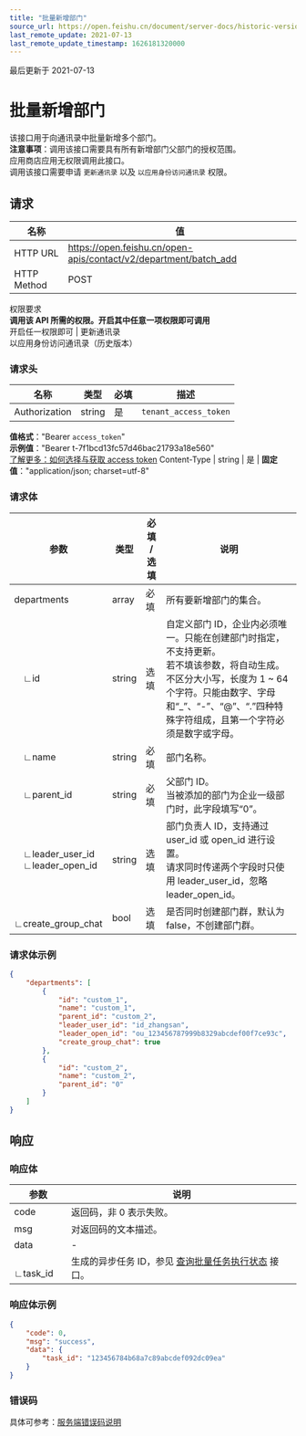 ```yaml
---
title: "批量新增部门"
source_url: https://open.feishu.cn/document/server-docs/historic-version//import-api/batch-add-departments
last_remote_update: 2021-07-13
last_remote_update_timestamp: 1626181320000
---
```

最后更新于 2021-07-13

# 批量新增部门

该接口用于向通讯录中批量新增多个部门。<br>
**注意事项**：调用该接口需要具有所有新增部门父部门的授权范围。<br>
应用商店应用无权限调用此接口。<br>
调用该接口需要申请 `更新通讯录` 以及 `以应用身份访问通讯录` 权限。<br>

## 请求
名称 | 值
---|---
HTTP URL | https://open.feishu.cn/open-apis/contact/v2/department/batch_add
HTTP Method | POST
权限要求  
 **调用该 API 所需的权限。开启其中任意一项权限即可调用**  
开启任一权限即可 | 更新通讯录   
             以应用身份访问通讯录（历史版本）

### 请求头

名称 | 类型 | 必填 | 描述
--- | --- | --- | ---
Authorization | string | 是 | `tenant_access_token`  
**值格式**："Bearer `access_token`"  
**示例值**："Bearer t-7f1bcd13fc57d46bac21793a18e560"  
 [了解更多：如何选择与获取 access token](https://open.feishu.cn/document/uAjLw4CM/ugTN1YjL4UTN24CO1UjN/trouble-shooting/how-to-choose-which-type-of-token-to-use)
Content-Type | string | 是 | **固定值**："application/json; charset=utf-8"

### 请求体
参数 | 类型 | 必填 / 选填 | 说明
-- | -- | -- | --
departments | array | 必填 | 所有要新增部门的集合。
&emsp;∟id | string | 选填 | 自定义部门 ID，企业内必须唯一。只能在创建部门时指定，不支持更新。<br>若不填该参数，将自动生成。<br>不区分大小写，长度为 1 ~ 64 个字符。只能由数字、字母和“_”、“-”、“@”、“.”四种特殊字符组成，且第一个字符必须是数字或字母。
&emsp;∟name | string | 必填 | 部门名称。
&emsp;∟parent_id | string | 必填 | 父部门 ID。<br>当被添加的部门为企业一级部门时，此字段填写“0”。
&emsp;∟leader_user_id<br>&emsp;∟leader_open_id | string | 选填 | 部门负责人 ID，支持通过 user_id 或 open_id 进行设置。<br>请求同时传递两个字段时只使用 leader_user_id，忽略 leader_open_id。
&emsp;∟create_group_chat | bool | 选填 | 是否同时创建部门群，默认为 false，不创建部门群。
### 请求体示例
```json
{
    "departments": [
        {
            "id": "custom_1",
            "name": "custom_1",
            "parent_id": "custom_2",
            "leader_user_id": "id_zhangsan",
            "leader_open_id": "ou_123456787999b8329abcdef00f7ce93c",
            "create_group_chat": true
        },
        {
            "id": "custom_2",
            "name": "custom_2",
            "parent_id": "0"
        }
    ]
}
```
## 响应
### 响应体
参数 | 说明
-- | --
code | 返回码，非 0 表示失败。
msg | 对返回码的文本描述。
data | -
&emsp;∟task_id | 生成的异步任务 ID，参见 [查询批量任务执行状态](https://open.feishu.cn/document/ukTMukTMukTM/uUDOwUjL1gDM14SN4ATN) 接口。
### 响应体示例
```json
{
    "code": 0,
    "msg": "success",
    "data": {
        "task_id": "123456784b68a7c89abcdef092dc09ea"
    }
}
```
### 错误码

具体可参考：[服务端错误码说明](https://open.feishu.cn/document/ukTMukTMukTM/ugjM14COyUjL4ITN)
